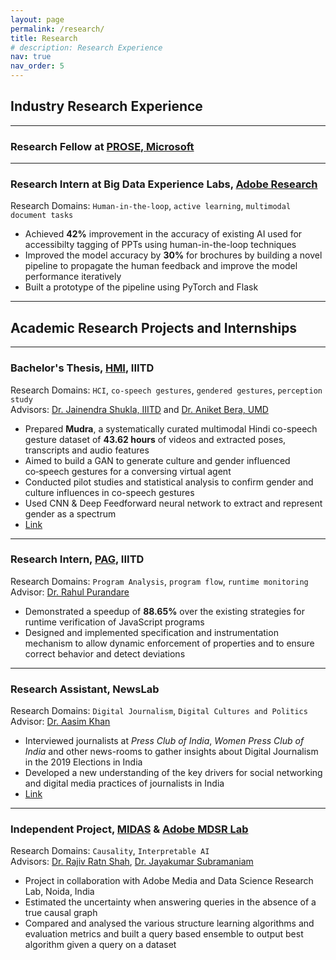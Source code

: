 ```yaml
---
layout: page
permalink: /research/
title: Research
# description: Research Experience
nav: true
nav_order: 5
---
```


## **Industry Research Experience**
---

### Research Fellow at [PROSE, Microsoft](https://www.microsoft.com/en-us/research/group/prose/)

---

### Research Intern at Big Data Experience Labs, [Adobe Research](https://research.adobe.com)

Research Domains: `Human-in-the-loop`, `active learning`, `multimodal document tasks` 

- Achieved **42%** improvement in the accuracy of existing AI used for accessibilty tagging of PPTs using human-in-the-loop techniques
- Improved the model accuracy by **30%** for brochures by building a novel pipeline to propagate the human feedback and improve the model performance iteratively
- Built a prototype of the pipeline using PyTorch and Flask 

---

## **Academic Research Projects and Internships**
---

### Bachelor's Thesis, [HMI](https://hmi.iiitd.edu.in), IIITD

Research Domains: `HCI`, `co-speech gestures`, `gendered gestures`, `perception study`<br>
Advisors: [Dr. Jainendra Shukla, IIITD](https://www.iiitd.ac.in/jainendra) and [Dr. Aniket Bera, UMD](https://www.cs.umd.edu/people/bera)

- Prepared **Mudra**, a systematically curated multimodal Hindi co-speech gesture dataset of **43.62 hours** of videos and extracted poses, transcripts and audio features
- Aimed to build a GAN to generate culture and gender influenced co‑speech gestures for a conversing virtual agent
- Conducted pilot studies and statistical analysis to confirm gender and culture influences in co-speech gestures
- Used CNN & Deep Feedforward neural network to extract and represent gender as a spectrum
- [Link]()

---

### Research Intern, [PAG](https://pag.iiitd.edu.in), IIITD

Research Domains:  `Program Analysis`, `program flow`, `runtime monitoring`<br>
Advisor: [Dr. Rahul Purandare](https://cse-apps.unl.edu/facdb/users/103/details)

- Demonstrated a speedup of **88.65%** over the existing strategies for runtime verification of JavaScript programs
- Designed and implemented specification and instrumentation mechanism to allow dynamic enforcement of properties and to ensure correct behavior and detect deviations

---

### Research Assistant, NewsLab

Research Domains: `Digital Journalism`, `Digital Cultures and Politics`<br>
Advisor: [Dr. Aasim Khan](https://www.iiitd.ac.in/aasim)

- Interviewed journalists at *Press Club of India*, *Women Press Club of India* and other news-rooms to gather insights about Digital Journalism in the 2019 Elections in India
- Developed a new understanding of the key drivers for social networking and digital media practices of journalists in India
- [Link](https://www.epw.in/engage/article/objectivity-openness-study-digital-journalism-2019)

---

### Independent Project, [MIDAS](https://midas.iiitd.ac.in) & [Adobe MDSR Lab](https://research.adobe.com)

Research Domains: `Causality`, `Interpretable AI`<br>
Advisors: [Dr. Rajiv Ratn Shah](https://midas.iiitd.edu.in/team/rajiv-ratn-shah.html), [Dr. Jayakumar Subramaniam](https://www.linkedin.com/in/jayakumar-subramanian-9198954/)  

- Project in collaboration with Adobe Media and Data Science Research Lab, Noida, India
- Estimated the uncertainty when answering queries in the absence of a true causal graph
- Compared and analysed the various structure learning algorithms and evaluation metrics and built a query based ensemble to output best algorithm given a query on a dataset